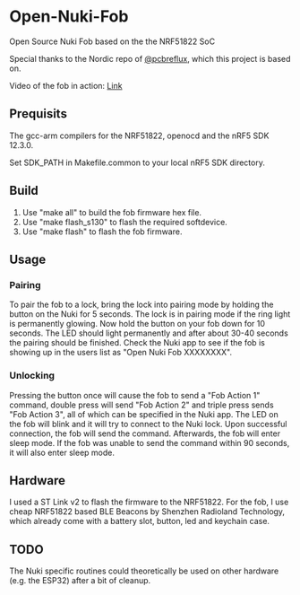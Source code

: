 # Open-Nuki-Fob
Open Source Nuki Fob based on the the NRF51822 SoC

Special thanks to the Nordic repo of [@pcbreflux](https://github.com/pcbreflux/nordic/), which this project is based on.

Video of the fob in action: [Link](https://www.youtube.com/watch?v=eYI9Il37lno)

## Prequisits
The gcc-arm compilers for the NRF51822, openocd and the nRF5 SDK 12.3.0.

Set SDK_PATH in Makefile.common to your local nRF5 SDK directory.

## Build
1. Use "make all" to build the fob firmware hex file.
2. Use "make flash_s130" to flash the required softdevice.
3. Use "make flash" to flash the fob firmware.

## Usage

### Pairing
To pair the fob to a lock, bring the lock into pairing mode by holding the button on the Nuki for 5 seconds. The lock is in pairing mode if the ring light is permanently glowing. Now hold the button on your fob down for 10 seconds. The LED should light permanently and after about 30-40 seconds the pairing should be finished. Check the Nuki app to see if the fob is showing up in the users list as "Open Nuki Fob XXXXXXXX".

### Unlocking
Pressing the button once will cause the fob to send a "Fob Action 1" command, double press will send "Fob Action 2" and triple press sends "Fob Action 3", all of which can be specified in the Nuki app. The LED on the fob will blink and it will try to connect to the Nuki lock. Upon successful connection, the fob will send the command. Afterwards, the fob will enter sleep mode. If the fob was unable to send the command within 90 seconds, it will also enter sleep mode.

## Hardware
I used a ST Link v2 to flash the firmware to the NRF51822. For the fob, I use cheap NRF51822 based BLE Beacons by Shenzhen Radioland Technology, which already come with a battery slot, button, led and keychain case. 


## TODO

The Nuki specific routines could theoretically be used on other hardware (e.g. the ESP32) after a bit of cleanup.
